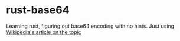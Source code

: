 # rust-base64
Learning rust, figuring out base64 encoding with no hints. Just using [Wikipedia's article on the topic](https://en.wikipedia.org/wiki/Base64)
